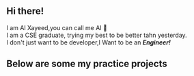 ## Hi there!
I am Al Xayeed,you can call me Al  🤝<br>
I am a CSE graduate, trying my best to be better tahn yesterday.<br>
I don't just want to be developer,I Want to be an ***Engineer!***

## Below are some my practice projects 
<!--
**alxayeed/alxayeed** is a ✨ _special_ ✨ repository because its `README.md` (this file) appears on your GitHub profile.

Here are some ideas to get you started:

- 🔭 I’m currently working on ...
- 🌱 I’m currently learning ...
- 👯 I’m looking to collaborate on ...
- 🤔 I’m looking for help with ...
- 💬 Ask me about ...
- 📫 How to reach me: ...
- 😄 Pronouns: ...
- ⚡ Fun fact: ...
-->
